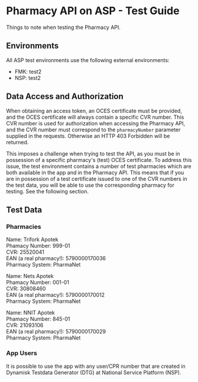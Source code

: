 # Pharmacy API on ASP - Test Guide

Things to note when testing the Pharmacy API.

## Environments

All ASP test environments use the following external environments:

- FMK: test2
- NSP: test2

## Data Access and Authorization

When obtaining an access token, an OCES certificate must be provided, and the OCES certificate will always contain a
specific CVR number. This CVR number is used for authorization when accessing the Pharmacy API, and the CVR number must
correspond to the `pharmacyNumber` parameter supplied in the requests. Otherwise an HTTP 403 Forbidden will be returned.

This imposes a challenge when trying to test the API, as you must be in possession of a specific pharmacy's (test) OCES
certificate. To address this issue, the test environment contains a number of test pharmacies which are both available
in the app and in the Pharmacy API. This means that if you are in possession of a test certificate issued to one of the
CVR numbers in the test data, you will be able to use the corresponding pharmacy for testing. See the following section.

## Test Data

### Pharmacies

Name: Trifork Apotek\
Phamacy Number: 999-01\
CVR: 25520041\
EAN (a real pharmacy!): 5790000170036\
Pharmacy System: PharmaNet

Name: Nets Apotek\
Phamacy Number: 001-01\
CVR: 30808460\
EAN (a real pharmacy!): 5790000170012\
Pharmacy System: PharmaNet

Name: NNIT Apotek\
Phamacy Number: 845-01\
CVR: 21093106\
EAN (a real pharmacy!): 5790000170029\
Pharmacy System: PharmaNet

### App Users

It is possible to use the app with any user/CPR number that are created in Dynamisk Testdata Generator (DTG) at National
Service Platform (NSP).
